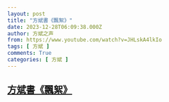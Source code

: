 ```yaml
---
layout: post
title: "方斌書《飄絮》"
date: 2023-12-28T06:09:38.000Z
author: 方斌之声
from: https://www.youtube.com/watch?v=JHLskA4lkIo
tags: [ 方斌 ]
comments: True
categories: [ 方斌 ]
---
```

<!--1703743778000-->
[方斌書《飄絮》](https://www.youtube.com/watch?v=JHLskA4lkIo)
------

<div>

</div>
